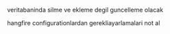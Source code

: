 veritabaninda silme ve ekleme degil guncelleme olacak

hangfire configurationlardan gerekliayarlamalari not al